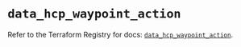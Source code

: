 # `data_hcp_waypoint_action`

Refer to the Terraform Registry for docs: [`data_hcp_waypoint_action`](https://registry.terraform.io/providers/hashicorp/hcp/0.102.0/docs/data-sources/waypoint_action).
